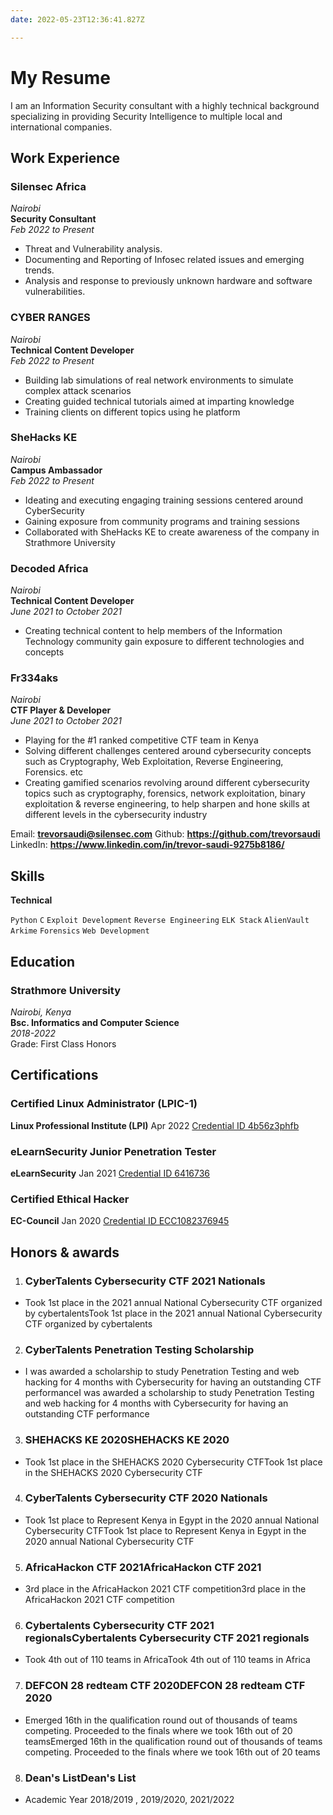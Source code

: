 ```yaml
---
date: 2022-05-23T12:36:41.827Z

---
```

# **My Resume**
I am an Information Security consultant with a highly technical background specializing in providing Security Intelligence to multiple local and international companies. 

## Work Experience

### Silensec Africa
_Nairobi_ <br>
**Security Consultant** <br>
_Feb 2022 to Present_

- Threat and Vulnerability analysis.
- Documenting and Reporting of Infosec related issues and emerging trends.
- Analysis and response to previously unknown hardware and software vulnerabilities.


### CYBER RANGES
_Nairobi_ <br>
**Technical Content Developer** <br>
_Feb 2022 to Present_

- Building lab simulations of real network environments to simulate complex attack scenarios
- Creating guided technical tutorials aimed at imparting knowledge
- Training clients on different topics using he platform


### SheHacks KE
_Nairobi_ <br>
**Campus Ambassador** <br>
_Feb 2022 to Present_

-  Ideating and executing engaging training sessions centered around CyberSecurity
- Gaining exposure from community programs and training sessions
- Collaborated with SheHacks KE to create awareness of the company in Strathmore University



### Decoded Africa
_Nairobi_ <br>
**Technical Content Developer** <br>
_June 2021 to October 2021_

-  Creating technical content to help members of the Information Technology community gain exposure to different technologies and concepts

### Fr334aks
_Nairobi_<br>
**CTF Player & Developer**<br>
_June 2021 to October 2021_

-   Playing for the #1 ranked competitive CTF team in Kenya
-   Solving different challenges centered around cybersecurity concepts such as Cryptography, Web Exploitation, Reverse Engineering, Forensics. etc
-   Creating gamified scenarios revolving around different cybersecurity topics such as cryptography, forensics, network exploitation, binary exploitation & reverse engineering, to help sharpen and hone skills at different levels in the cybersecurity industry

Email: **<trevorsaudi@silensec.com>**
Github: **<https://github.com/trevorsaudi>**
LinkedIn: **<https://www.linkedin.com/in/trevor-saudi-9275b8186/>**
## Skills

**Technical**

`Python`
`C`
`Exploit Development`
`Reverse Engineering`
`ELK Stack`
`AlienVault`
`Arkime`
`Forensics`
`Web Development`

## Education

### Strathmore University
_Nairobi, Kenya_ <br>
**Bsc. Informatics and Computer Science** <br>
_2018-2022_ <br>
Grade: First Class Honors

## Certifications

### Certified Linux Administrator (LPIC-1)
**Linux Professional Institute (LPI)**
Apr 2022
[Credential ID 4b56z3phfb](https://cs.lpi.org/caf/Xamman/certification/verify/LPI000515003/4b56z3phfb)

### eLearnSecurity Junior Penetration Tester
**eLearnSecurity**
Jan 2021
[Credential ID 6416736](https://verified.elearnsecurity.com/certificates/962ae3aa-58ee-4649-9216-6c11a804a92b)

### Certified Ethical Hacker
**EC-Council**
Jan 2020
[Credential ID ECC1082376945](https://aspen.eccouncil.org/VerifyBadge?type=certification&a=8Oxz5wABOq3cgnRAjRypuzMCgfENEfJyUP7O/brUMp4=)


## Honors & awards
1. ### CyberTalents Cybersecurity CTF 2021 Nationals
- Took 1st place in the 2021 annual National Cybersecurity CTF organized by cybertalentsTook 1st place in the 2021 annual National Cybersecurity CTF organized by cybertalents

2. ### CyberTalents Penetration Testing Scholarship
- I was awarded a scholarship to study Penetration Testing and web hacking for 4 months with Cybersecurity for having an outstanding CTF performanceI was awarded a scholarship to study Penetration Testing and web hacking for 4 months with Cybersecurity for having an outstanding CTF performance

3. ### SHEHACKS KE 2020SHEHACKS KE 2020
- Took 1st place in the SHEHACKS 2020 Cybersecurity CTFTook 1st place in the SHEHACKS 2020 Cybersecurity CTF


4. ### CyberTalents Cybersecurity CTF 2020 Nationals
- Took 1st place to Represent Kenya in Egypt in the 2020 annual National Cybersecurity CTFTook 1st place to Represent Kenya in Egypt in the 2020 annual National Cybersecurity CTF

5. ### AfricaHackon CTF 2021AfricaHackon CTF 2021
- 3rd place in the AfricaHackon 2021 CTF competition3rd place in the AfricaHackon 2021 CTF competition

6. ### Cybertalents Cybersecurity CTF 2021 regionalsCybertalents Cybersecurity CTF 2021 regionals
- Took 4th out of 110 teams in AfricaTook 4th out of 110 teams in Africa

7. ### DEFCON 28 redteam CTF 2020DEFCON 28 redteam CTF 2020
- Emerged 16th in the qualification round out of thousands of teams competing. Proceeded to the finals where we took 16th out of 20 teamsEmerged 16th in the qualification round out of thousands of teams competing. Proceeded to the finals where we took 16th out of 20 teams

8. ### Dean's ListDean's List
- Academic Year 2018/2019 , 2019/2020, 2021/2022